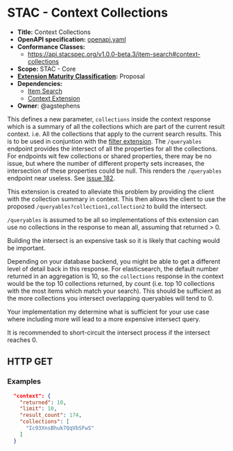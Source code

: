 # STAC - Context Collections

- **Title:** Context Collections
- **OpenAPI specification:** [openapi.yaml](openapi.yaml)
- **Conformance Classes:**
  - <https://api.stacspec.org/v1.0.0-beta.3/item-search#context-collections>
- **Scope:** STAC - Core
- **[Extension Maturity Classification](https://github.com/radiantearth/stac-api-spec/tree/main/README.md#maturity-classification):** Proposal
- **Dependencies:**
  - [Item Search](https://github.com/radiantearth/stac-api-spec/tree/master/item-search)
  - [Context Extension](https://github.com/radiantearth/stac-api-spec/tree/master/fragments/context)
- **Owner**: @agstephens
  
This defines a new parameter, `collections` inside the context response which is a summary of all the collections which are part of the current result
context. i.e. All the collections that apply to the current search results. This is to be used in conjuntion with the [filter extension](https://github.com/radiantearth/stac-api-spec/tree/master/fragments/filter).
The `/queryables` endpoint provides the intersect of all the properties for all the collections. For endpoints wit few collections or shared properties, there may be no
issue, but where the number of different property sets increases, the intersection of these properties could be null. This renders the `/queryables` endpoint near useless.
See [issue 182](https://github.com/radiantearth/stac-api-spec/issues/182).

This extension is created to alleviate this problem by providing the client with the collection summary in context. This then allows the client to use the proposed
`/queryables?collection1,collection2` to build the intersect.

`/queryables` is assumed to be all so implementations of this extension can use no collections in the response to mean all, assuming that returned > 0.

Building the intersect is an expensive task so it is likely that caching would be important.

Depending on your database backend, you might be able to get a different level of detail back in this response. For elasticsearch, the default number returned in an aggregation is 10, so the `collections` response in the context would be the top 10 collections returned, by count (i.e. top  10 collections with the most items which match your search). This should be sufficient as the more collections you intersect overlapping queryables will tend to 0.

Your implementation my determine what is sufficient for your use case where including more will lead to a more expensive intersect query.

It is recommended to short-circuit the intersect process if the intersect reaches 0.

## HTTP GET

### Examples

```json
  "context": {
    "returned": 10,
    "limit": 10,
    "result_count": 174,
    "collections": [
      "Ic93XnsBhuk7QqVbSFwS"
    ]
  }
```
